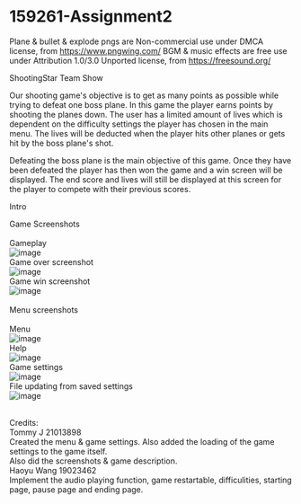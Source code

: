 # 159261-Assignment2

Plane & bullet & explode pngs are Non-commercial use under DMCA license, from https://www.pngwing.com/
BGM & music effects are free use under Attribution 1.0/3.0 Unported license, from https://freesound.org/

ShootingStar Team Show

Our shooting game's objective is to get as many points as possible while trying to defeat one boss plane.
In this game the player earns points by shooting the planes down. The user has a limited amount of lives which is
dependent on the difficulty settings the player has chosen in the main menu. The lives will be deducted when the
player hits other planes or gets hit by the boss plane's shot.

Defeating the boss plane is the main objective of this game. Once they have been defeated the player has then
won the game and a win screen will be displayed. The end score and lives will still be displayed at this screen
for the player to compete with their previous scores.

Intro

Game Screenshots<br/>
<br/>
Gameplay<br/>
![image](https://user-images.githubusercontent.com/105618898/174268770-c911ff72-99c3-4aa1-a8a5-d7b4f4cde338.png)
<br/>
Game over screenshot<br/>
![image](https://user-images.githubusercontent.com/105618898/174268980-d3c2471a-1716-45f2-a9cc-69c151becec7.png)
<br/>
Game win screenshot<br/>
![image](https://user-images.githubusercontent.com/105618898/174269363-e3787e33-d283-4ed7-bf58-b1d7b5fe11a0.png)
<br/>
<br/>
Menu screenshots<br/>
<br/>
Menu<br/>
![image](https://user-images.githubusercontent.com/105618898/174269485-fc893793-c6b4-41a5-927d-ef923c88175f.png)
<br/>
Help<br/>
![image](https://user-images.githubusercontent.com/105618898/174269512-b661d37a-eb04-4a58-9a13-7c519d00e955.png)
<br/>
Game settings<br/>
![image](https://user-images.githubusercontent.com/105618898/174269687-9e7b266b-b813-4372-bc4b-1b3697a74037.png)
<br/>
File updating from saved settings<br/>
![image](https://user-images.githubusercontent.com/105618898/174269879-a096cd0d-3a74-42d9-98d0-7d2198451a7b.png)
<br/>

<br/>
Credits:
<br/>
Tommy J 21013898
<br/>
Created the menu & game settings. Also added the loading of the game settings to the game itself.
<br/>
Also did the screenshots & game description.

<br/>
Haoyu Wang 19023462
<br/>
Implement the audio playing function, game restartable, difficulities, starting page, pause page and ending page.

